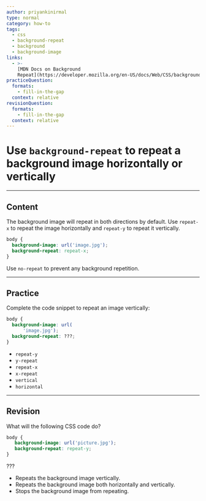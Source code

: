 ```yaml
---
author: priyankinirmal
type: normal
category: how-to
tags:
  - css
  - background-repeat
  - background
  - background-image
links:
  - >-
    [MDN Docs on Background
    Repeat](https://developer.mozilla.org/en-US/docs/Web/CSS/background-repeat){documentation}
practiceQuestion:
  formats:
    - fill-in-the-gap
  context: relative
revisionQuestion:
  formats:
    - fill-in-the-gap
  context: relative
---
```


# Use `background-repeat` to repeat a background image horizontally or vertically


---

## Content

The background image will repeat in both directions by default. Use `repeat-x`  to repeat the image horizontally and `repeat-y` to repeat it vertically.

```css
body {
  background-image: url('image.jpg');
  background-repeat: repeat-x;
}
```

Use `no-repeat` to prevent any background repetition.


---

## Practice

Complete the code snippet to repeat an image vertically:

```css
body {
  background-image: url(
      'image.jpg');
  background-repeat: ???;
}
```

- `repeat-y`
- `y-repeat`
- `repeat-x`
- `x-repeat`
- `vertical`
- `horizontal`


---

## Revision

What will the following CSS code do?

```css
body {
   background-image: url('picture.jpg');
   background-repeat: repeat-y;
}
```

???

- Repeats the background image vertically.
- Repeats the background image both horizontally and vertically.
- Stops the background image from repeating.
